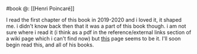 #book 
@: [[Henri Poincaré]]

I read the first chapter of this book in 2019-2020 and i loved it, it shaped me. i didn't know back then that it was a part of this book though. i am not sure where i read it (i think as a pdf in the reference/external links section of a wiki page which i can't find now) but [this](https://mathshistory.st-andrews.ac.uk/Extras/Poincare_Intuition/) page seems to be it. I'll soon begin read this, and all of his books.
